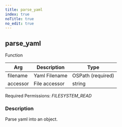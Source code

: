 ```yaml
---
title: parse_yaml
index: true
noTitle: true
no_edit: true
---
```




<div class="vql_item"></div>


## parse_yaml
<span class='vql_type pull-right page-header'>Function</span>



<div class="vqlargs"></div>

Arg | Description | Type
----|-------------|-----
filename|Yaml Filename|OSPath (required)
accessor|File accessor|string

Required Permissions: 
<i class="linkcolour label pull-right label-success">FILESYSTEM_READ</i>

### Description

Parse yaml into an object.

